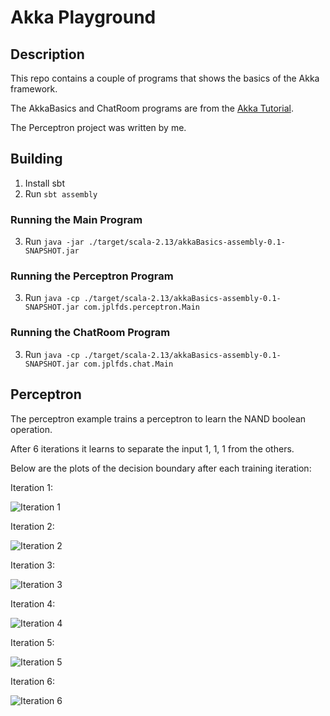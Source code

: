 # Akka Playground

## Description

This repo contains a couple of programs that shows the basics of the Akka framework.

The AkkaBasics and ChatRoom programs are from the [Akka Tutorial](https://doc.akka.io/docs/akka/current/typed/actors.html).

The Perceptron project was written by me.

## Building

1. Install sbt
2. Run `sbt assembly`

### Running the Main Program

3. Run `java -jar ./target/scala-2.13/akkaBasics-assembly-0.1-SNAPSHOT.jar`

### Running the Perceptron Program

3. Run `java -cp ./target/scala-2.13/akkaBasics-assembly-0.1-SNAPSHOT.jar com.jplfds.perceptron.Main`

### Running the ChatRoom Program

3. Run `java -cp ./target/scala-2.13/akkaBasics-assembly-0.1-SNAPSHOT.jar com.jplfds.chat.Main`

## Perceptron

The perceptron example trains a perceptron to learn the NAND boolean operation.

After 6 iterations it learns to separate the input 1, 1, 1 from the others.

Below are the plots of the decision boundary after each training iteration:

Iteration 1:

 ![Iteration 1](./images/iteration-1.png)
 
Iteration 2:

 ![Iteration 2](./images/iteration-2.png)
 
Iteration 3:

 ![Iteration 3](./images/iteration-3.png)
 
Iteration 4:

 ![Iteration 4](./images/iteration-4.png)
 
Iteration 5:

 ![Iteration 5](./images/iteration-5.png)
 
Iteration 6:

 ![Iteration 6](./images/iteration-6.png)     